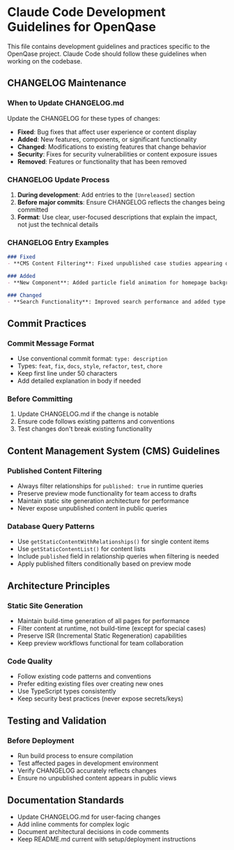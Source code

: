 # Claude Code Development Guidelines for OpenQase

This file contains development guidelines and practices specific to the OpenQase project. Claude Code should follow these guidelines when working on the codebase.

## CHANGELOG Maintenance

### When to Update CHANGELOG.md
Update the CHANGELOG for these types of changes:
- **Fixed**: Bug fixes that affect user experience or content display
- **Added**: New features, components, or significant functionality
- **Changed**: Modifications to existing features that change behavior
- **Security**: Fixes for security vulnerabilities or content exposure issues
- **Removed**: Features or functionality that has been removed

### CHANGELOG Update Process
1. **During development**: Add entries to the `[Unreleased]` section
2. **Before major commits**: Ensure CHANGELOG reflects the changes being committed
3. **Format**: Use clear, user-focused descriptions that explain the impact, not just the technical details

### CHANGELOG Entry Examples
```markdown
### Fixed
- **CMS Content Filtering**: Fixed unpublished case studies appearing on public pages

### Added  
- **New Component**: Added particle field animation for homepage background

### Changed
- **Search Functionality**: Improved search performance and added type filtering
```

## Commit Practices

### Commit Message Format
- Use conventional commit format: `type: description`
- Types: `feat`, `fix`, `docs`, `style`, `refactor`, `test`, `chore`
- Keep first line under 50 characters
- Add detailed explanation in body if needed

### Before Committing
1. Update CHANGELOG.md if the change is notable
2. Ensure code follows existing patterns and conventions
3. Test changes don't break existing functionality

## Content Management System (CMS) Guidelines

### Published Content Filtering
- Always filter relationships for `published: true` in runtime queries
- Preserve preview mode functionality for team access to drafts
- Maintain static site generation architecture for performance
- Never expose unpublished content in public queries

### Database Query Patterns
- Use `getStaticContentWithRelationships()` for single content items
- Use `getStaticContentList()` for content lists
- Include `published` field in relationship queries when filtering is needed
- Apply published filters conditionally based on preview mode

## Architecture Principles

### Static Site Generation
- Maintain build-time generation of all pages for performance
- Filter content at runtime, not build-time (except for special cases)
- Preserve ISR (Incremental Static Regeneration) capabilities
- Keep preview workflows functional for team collaboration

### Code Quality
- Follow existing code patterns and conventions
- Prefer editing existing files over creating new ones
- Use TypeScript types consistently
- Keep security best practices (never expose secrets/keys)

## Testing and Validation

### Before Deployment
- Run build process to ensure compilation
- Test affected pages in development environment
- Verify CHANGELOG accurately reflects changes
- Ensure no unpublished content appears in public views

## Documentation Standards

- Update CHANGELOG.md for user-facing changes
- Add inline comments for complex logic
- Document architectural decisions in code comments
- Keep README.md current with setup/deployment instructions